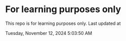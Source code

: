 # For learning purposes only
This repo is for learning purposes only.
Last updated at

Tuesday, November 12, 2024 5:03:50 AM

